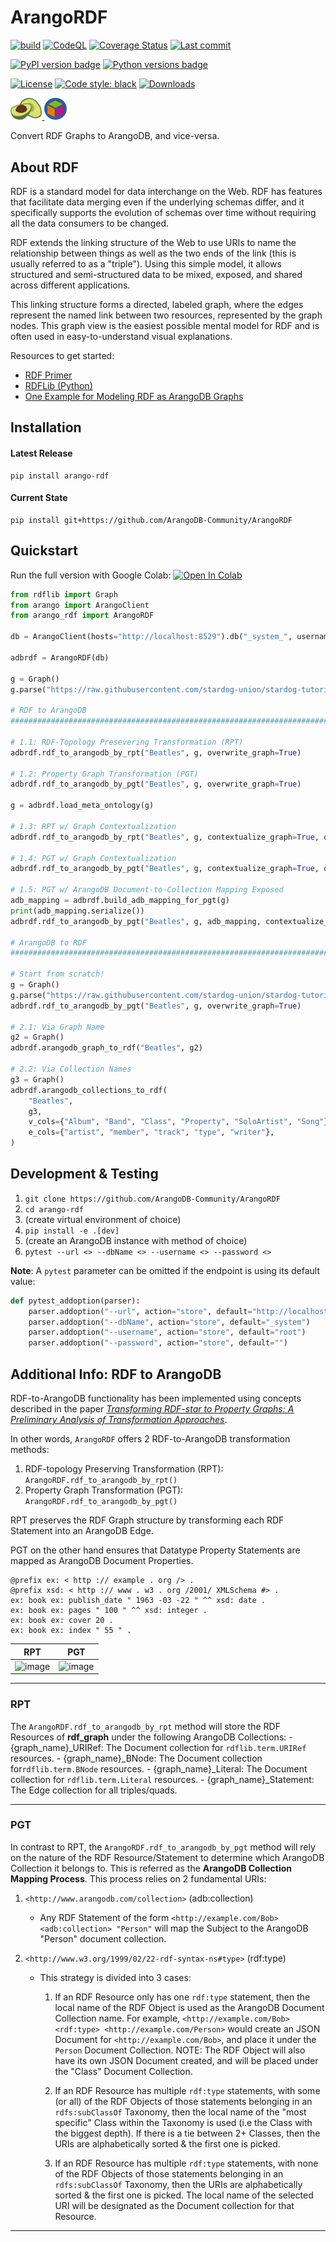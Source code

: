 # ArangoRDF

[![build](https://github.com/ArangoDB-Community/ArangoRDF/actions/workflows/build.yml/badge.svg?branch=main)](https://github.com/ArangoDB-Community/ArangoRDF/actions/workflows/build.yml)
[![CodeQL](https://github.com/ArangoDB-Community/ArangoRDF/actions/workflows/analyze.yml/badge.svg?branch=main)](https://github.com/ArangoDB-Community/ArangoRDF/actions/workflows/analyze.yml)
[![Coverage Status](https://coveralls.io/repos/github/ArangoDB-Community/ArangoRDF/badge.svg?branch=main)](https://coveralls.io/github/ArangoDB-Community/ArangoRDF?branch=main)
[![Last commit](https://img.shields.io/github/last-commit/ArangoDB-Community/ArangoRDF)](https://github.com/ArangoDB-Community/ArangoRDF/commits/main)

[![PyPI version badge](https://img.shields.io/pypi/v/arango-rdf?color=3775A9&style=for-the-badge&logo=pypi&logoColor=FFD43B)](https://pypi.org/project/arango-rdf/)
[![Python versions badge](https://img.shields.io/pypi/pyversions/arango-rdf?color=3776AB&style=for-the-badge&logo=python&logoColor=FFD43B)](https://pypi.org/project/arango-rdf/)

[![License](https://img.shields.io/github/license/ArangoDB-Community/ArangoRDF?color=9E2165&style=for-the-badge)](https://github.com/ArangoDB-Community/ArangoRDF/blob/main/LICENSE)
[![Code style: black](https://img.shields.io/static/v1?style=for-the-badge&label=code%20style&message=black&color=black)](https://github.com/psf/black)
[![Downloads](https://img.shields.io/badge/dynamic/json?style=for-the-badge&color=282661&label=Downloads&query=total_downloads&url=https://api.pepy.tech/api/projects/arango-rdf)](https://pepy.tech/project/arango-rdf)

<a href="https://www.arangodb.com/" rel="arangodb.com"><img src="https://raw.githubusercontent.com/ArangoDB-Community/ArangoRDF/main/examples/assets/adb_logo.png" width=10%/>
<a href="https://www.w3.org/RDF/" rel="w3.org/RDF"><img src="https://raw.githubusercontent.com/ArangoDB-Community/ArangoRDF/main/examples/assets/rdf_logo.png" width=7% /></a>

Convert RDF Graphs to ArangoDB, and vice-versa.

## About RDF

RDF is a standard model for data interchange on the Web. RDF has features that facilitate data merging even if the underlying schemas differ, and it specifically supports the evolution of schemas over time without requiring all the data consumers to be changed.

RDF extends the linking structure of the Web to use URIs to name the relationship between things as well as the two ends of the link (this is usually referred to as a "triple"). Using this simple model, it allows structured and semi-structured data to be mixed, exposed, and shared across different applications.

This linking structure forms a directed, labeled graph, where the edges represent the named link between two resources, represented by the graph nodes. This graph view is the easiest possible mental model for RDF and is often used in easy-to-understand visual explanations.

Resources to get started:
* [RDF Primer](https://www.w3.org/TR/rdf11-concepts/)
* [RDFLib (Python)](https://pypi.org/project/rdflib/)
* [One Example for Modeling RDF as ArangoDB Graphs](https://www.arangodb.com/docs/stable/data-modeling-graphs-from-rdf.html)
## Installation

#### Latest Release
```
pip install arango-rdf
```
#### Current State
```
pip install git+https://github.com/ArangoDB-Community/ArangoRDF
```

##  Quickstart
Run the full version with Google Colab: <a href="https://colab.research.google.com/github/ArangoDB-Community/ArangoRDF/blob/main/examples/ArangoRDF.ipynb" target="_parent"><img src="https://colab.research.google.com/assets/colab-badge.svg" alt="Open In Colab"/></a>

```py
from rdflib import Graph
from arango import ArangoClient
from arango_rdf import ArangoRDF

db = ArangoClient(hosts="http://localhost:8529").db("_system_", username="root", password="")

adbrdf = ArangoRDF(db)

g = Graph()
g.parse("https://raw.githubusercontent.com/stardog-union/stardog-tutorials/master/music/beatles.ttl")

# RDF to ArangoDB
###################################################################################

# 1.1: RDF-Topology Presevering Transformation (RPT)
adbrdf.rdf_to_arangodb_by_rpt("Beatles", g, overwrite_graph=True)

# 1.2: Property Graph Transformation (PGT) 
adbrdf.rdf_to_arangodb_by_pgt("Beatles", g, overwrite_graph=True)

g = adbrdf.load_meta_ontology(g)

# 1.3: RPT w/ Graph Contextualization
adbrdf.rdf_to_arangodb_by_rpt("Beatles", g, contextualize_graph=True, overwrite_graph=True)

# 1.4: PGT w/ Graph Contextualization
adbrdf.rdf_to_arangodb_by_pgt("Beatles", g, contextualize_graph=True, overwrite_graph=True)

# 1.5: PGT w/ ArangoDB Document-to-Collection Mapping Exposed
adb_mapping = adbrdf.build_adb_mapping_for_pgt(g)
print(adb_mapping.serialize())
adbrdf.rdf_to_arangodb_by_pgt("Beatles", g, adb_mapping, contextualize_graph=True, overwrite_graph=True)

# ArangoDB to RDF
###################################################################################

# Start from scratch!
g = Graph()
g.parse("https://raw.githubusercontent.com/stardog-union/stardog-tutorials/master/music/beatles.ttl")
adbrdf.rdf_to_arangodb_by_pgt("Beatles", g, overwrite_graph=True)

# 2.1: Via Graph Name
g2 = Graph()
adbrdf.arangodb_graph_to_rdf("Beatles", g2)

# 2.2: Via Collection Names
g3 = Graph()
adbrdf.arangodb_collections_to_rdf(
    "Beatles",
    g3,
    v_cols={"Album", "Band", "Class", "Property", "SoloArtist", "Song"},
    e_cols={"artist", "member", "track", "type", "writer"},
)
```

##  Development & Testing

1. `git clone https://github.com/ArangoDB-Community/ArangoRDF`
2. `cd arango-rdf`
3. (create virtual environment of choice)
4. `pip install -e .[dev]`
5. (create an ArangoDB instance with method of choice)
6. `pytest --url <> --dbName <> --username <> --password <>`

**Note**: A `pytest` parameter can be omitted if the endpoint is using its default value:
```python
def pytest_addoption(parser):
    parser.addoption("--url", action="store", default="http://localhost:8529")
    parser.addoption("--dbName", action="store", default="_system")
    parser.addoption("--username", action="store", default="root")
    parser.addoption("--password", action="store", default="")
```

## Additional Info: RDF to ArangoDB

RDF-to-ArangoDB functionality has been implemented using concepts described in the paper *[Transforming RDF-star to Property Graphs: A Preliminary Analysis of Transformation Approaches](https://arxiv.org/abs/2210.05781)*.

In other words, `ArangoRDF` offers 2 RDF-to-ArangoDB transformation methods:
1. RDF-topology Preserving Transformation (RPT): `ArangoRDF.rdf_to_arangodb_by_rpt()`
2. Property Graph Transformation (PGT): `ArangoRDF.rdf_to_arangodb_by_pgt()`

RPT preserves the RDF Graph structure by transforming each RDF Statement into an ArangoDB Edge.

PGT on the other hand ensures that Datatype Property Statements are mapped as ArangoDB Document Properties.

```ttl
@prefix ex: < http :// example . org /> .
@prefix xsd: < http :// www . w3 . org /2001/ XMLSchema #> .
ex: book ex: publish_date " 1963 -03 -22 " ^^ xsd: date .
ex: book ex: pages " 100 " ^^ xsd: integer .
ex: book ex: cover 20 .
ex: book ex: index " 55 " .
```

| RPT | PGT |
|:-------------------------:|:-------------------------:|
| ![image](https://user-images.githubusercontent.com/43019056/232347662-ab48ebfb-e215-4aff-af28-a5915414a8fd.png) | ![image](https://user-images.githubusercontent.com/43019056/232347681-c899ef09-53c7-44de-861e-6a98d448b473.png) |

--------------------
### RPT


The `ArangoRDF.rdf_to_arangodb_by_rpt` method will store the RDF Resources of **rdf_graph** under the following ArangoDB Collections:
    - {graph_name}_URIRef: The Document collection for `rdflib.term.URIRef` resources.
    - {graph_name}_BNode: The Document collection for`rdflib.term.BNode` resources.
    - {graph_name}_Literal: The Document collection for `rdflib.term.Literal` resources.
    - {graph_name}_Statement: The Edge collection for all triples/quads.

--------------------
### PGT

In contrast to RPT, the `ArangoRDF.rdf_to_arangodb_by_pgt` method will rely on the nature of the RDF Resource/Statement to determine which ArangoDB Collection it belongs to. This is referred as the **ArangoDB Collection Mapping Process**. This process relies on 2 fundamental URIs:

1) `<http://www.arangodb.com/collection>` (adb:collection)
    - Any RDF Statement of the form `<http://example.com/Bob> <adb:collection> "Person"` will map the Subject to the ArangoDB "Person" document collection.
    
2) `<http://www.w3.org/1999/02/22-rdf-syntax-ns#type>` (rdf:type)
    - This strategy is divided into 3 cases:

        1. If an RDF Resource only has one `rdf:type` statement,
            then the local name of the RDF Object is used as the ArangoDB
            Document Collection name. For example,
            `<http://example.com/Bob> <rdf:type> <http://example.com/Person>`
            would create an JSON Document for `<http://example.com/Bob>`,
            and place it under the `Person` Document Collection.
            NOTE: The RDF Object will also have its own JSON Document
            created, and will be placed under the "Class"
            Document Collection.

        2. If an RDF Resource has multiple `rdf:type` statements,
            with some (or all) of the RDF Objects of those statements
            belonging in an `rdfs:subClassOf` Taxonomy, then the
            local name of the "most specific" Class within the Taxonomy is
            used (i.e the Class with the biggest depth). If there is a
            tie between 2+ Classes, then the URIs are alphabetically
            sorted & the first one is picked.

        3. If an RDF Resource has multiple `rdf:type` statements, with none
            of the RDF Objects of those statements belonging in an
            `rdfs:subClassOf` Taxonomy, then the URIs are
            alphabetically sorted & the first one is picked. The local
            name of the selected URI will be designated as the Document
            collection for that Resource.
--------------------

